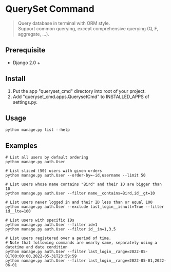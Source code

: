 # QuerySet Command
> Query database in terminal with ORM style. <br>
> Support common querying, except comprehensive querying (Q, F, aggregate, ...).

## Prerequisite
- Django 2.0 +

## Install
1. Put the app "queryset_cmd" directory into root of your project.
2. Add "queryset_cmd.apps.QuerysetCmd" to INSTALLED_APPS of settings.py.

## Usage
```shell
python manage.py list --help
```

## Examples
```shell
# List all users by default ordering
python manage.py auth.User

# List sliced (50) users with given orders
python manage.py auth.User --order-by=-id,username --limit 50

# List users whose name contains "Bird" and their ID are bigger than 10
python manage.py auth.User --filter name__contains=Bird,id__gt=10

# List users never logged in and their ID less than or equal 100
python manage.py auth.User --exclude last_login__isnull=True --filter id__lte=100

# List users with specific IDs
python manage.py auth.User --filter id=1
python manage.py auth.User --filter id__in=1,3,5

# List users registered over a period of time.
# Note that following commands are nearly same, separately using a datetime and date condition
python manage.py auth.User --filter last_login__range=2022-05-01T00:00:00,2022-05-31T23:59:59
python namage.py auth.User --filter last_login__range=2022-05-01,2022-06-01
```
